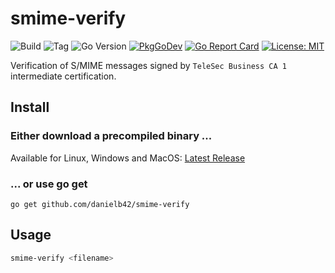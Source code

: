 # smime-verify

![Build](https://github.com/danielb42/smime-verify/workflows/Build/badge.svg)
![Tag](https://img.shields.io/github/v/tag/danielb42/smime-verify)
![Go Version](https://img.shields.io/github/go-mod/go-version/danielb42/smime-verify)
[![PkgGoDev](https://pkg.go.dev/badge/github.com/danielb42/smime-verify)](https://pkg.go.dev/github.com/danielb42/smime-verify)
[![Go Report Card](https://goreportcard.com/badge/github.com/danielb42/smime-verify)](https://goreportcard.com/report/github.com/danielb42/smime-verify)
[![License: MIT](https://img.shields.io/badge/License-MIT-green.svg)](https://opensource.org/licenses/MIT)

Verification of S/MIME messages signed by `TeleSec Business CA 1` intermediate certification.

## Install

### Either download a precompiled binary ...

Available for Linux, Windows and MacOS: [Latest Release](https://github.com/danielb42/smime-verify/releases/latest)

### ... or use go get

`go get github.com/danielb42/smime-verify`

## Usage

```bash
smime-verify <filename>
```
